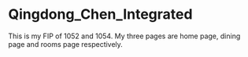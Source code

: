 # Qingdong_Chen_Integrated
This is my FIP of 1052 and 1054. My three pages are home page, dining page and rooms page respectively.
